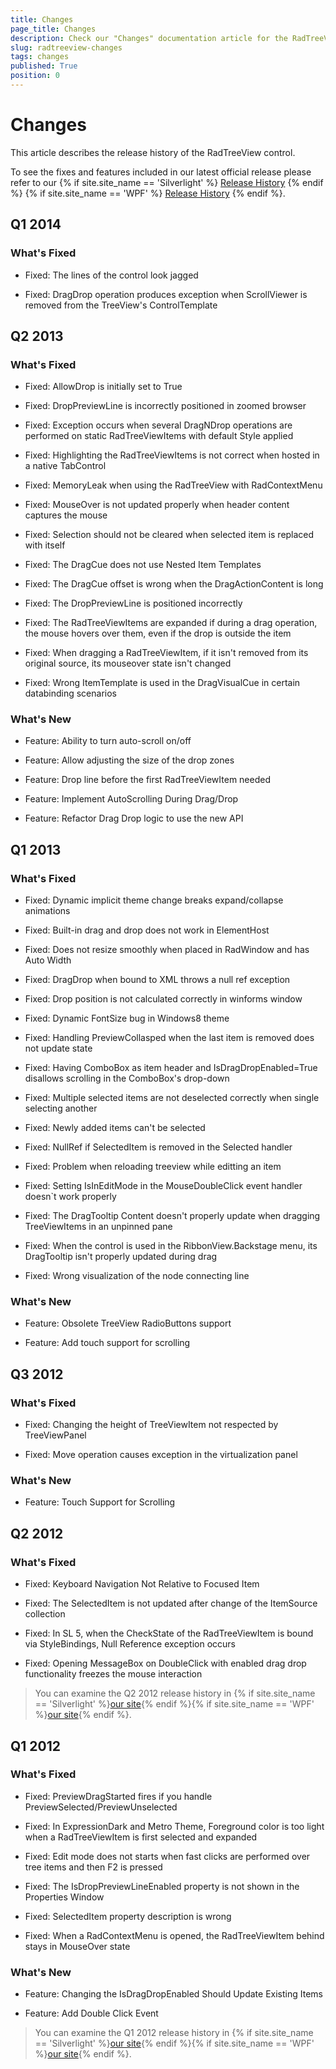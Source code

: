 ```yaml
---
title: Changes
page_title: Changes
description: Check our "Changes" documentation article for the RadTreeView WPF control.
slug: radtreeview-changes
tags: changes
published: True
position: 0
---
```


# Changes

This article describes the release history of the RadTreeView control.

To see the fixes and features included in our latest official release please refer to our {% if site.site_name == 'Silverlight' %} [Release History](http://www.telerik.com/support/whats-new/silverlight/release-history) {% endif %} {% if site.site_name == 'WPF' %} [Release History](http://www.telerik.com/support/whats-new/wpf/release-history) {% endif %}.


## Q1 2014
### What's Fixed

* Fixed: The lines of the control look jagged 

* Fixed: DragDrop operation produces exception when ScrollViewer is removed from the TreeView's ControlTemplate

## Q2 2013
### What's Fixed

* Fixed: AllowDrop is initially set to True

* Fixed: DropPreviewLine is incorrectly positioned in zoomed browser 

* Fixed: Exception occurs when several DragNDrop operations are performed on static RadTreeViewItems with default Style applied 

* Fixed: Highlighting the RadTreeViewItems is not correct when hosted in a native TabControl 

* Fixed: MemoryLeak when using the RadTreeView with RadContextMenu 

* Fixed: MouseOver is not updated properly when header content captures the mouse

* Fixed: Selection should not be cleared when selected item is replaced with itself

* Fixed: The DragCue does not use Nested Item Templates 

* Fixed: The DragCue offset is wrong when the DragActionContent is long 

* Fixed: The DropPreviewLine is positioned incorrectly 

* Fixed: The RadTreeViewItems are expanded if during a drag operation, the mouse hovers over them, even if the drop is outside the item 

* Fixed: When dragging a RadTreeViewItem, if it isn't removed from its original source, its mouseover state isn't changed 

* Fixed: Wrong ItemTemplate is used in the DragVisualCue in certain databinding scenarios 

### What's New

* Feature: Ability to turn auto-scroll on/off 

* Feature: Allow adjusting the size of the drop zones 

* Feature: Drop line before the first RadTreeViewItem needed 

* Feature: Implement AutoScrolling During Drag/Drop 

* Feature: Refactor Drag Drop logic to use the new API 

## Q1 2013
### What's Fixed

* Fixed: Dynamic implicit theme change breaks expand/collapse animations

* Fixed: Built-in drag and drop does not work in ElementHost

* Fixed: Does not resize smoothly when placed in RadWindow and has Auto Width

* Fixed: DragDrop when bound to XML throws a null ref exception

* Fixed: Drop position is not calculated correctly in winforms window

* Fixed: Dynamic FontSize bug in Windows8 theme

* Fixed: Handling PreviewCollasped when the last item is removed does not update state

* Fixed: Having ComboBox as item header and IsDragDropEnabled=True disallows scrolling in the ComboBox's drop-down

* Fixed: Multiple selected items are not deselected correctly when single selecting another

* Fixed: Newly added items can't be selected

* Fixed: NullRef if SelectedItem is removed in the Selected handler

* Fixed: Problem when reloading treeview while editting an item

* Fixed: Setting IsInEditMode in the  MouseDoubleClick event handler doesn`t work properly

* Fixed: The DragTooltip Content doesn't properly update when dragging TreeViewItems in an unpinned pane

* Fixed: When the control is used in the RibbonView.Backstage menu, its DragTooltip isn't properly updated during drag

* Fixed: Wrong visualization of the node connecting line

### What's New

* Feature: Obsolete TreeView RadioButtons support

* Feature: Add touch support for scrolling

## Q3 2012
### What's Fixed

* Fixed: Changing the height of TreeViewItem not respected by TreeViewPanel

* Fixed: Move operation causes exception in the virtualization panel

### What's New

* Feature: Touch Support for Scrolling

## Q2 2012
### What's Fixed

* Fixed: Keyboard Navigation Not Relative to Focused Item 

* Fixed: The SelectedItem is not updated after change of the ItemSource collection

* Fixed: In SL 5, when the CheckState of the RadTreeViewItem is bound via StyleBindings, Null Reference exception occurs

* Fixed: Opening MessageBox on DoubleClick with enabled drag drop functionality freezes the mouse interaction

>You can examine the Q2 2012 release history in {% if site.site_name == 'Silverlight' %}[our site](http://www.telerik.com/products/silverlight/whats-new/release_notes/q2-2012-version-2012-2-607.aspx){% endif %}{% if site.site_name == 'WPF' %}[our site](http://www.telerik.com/products/wpf/whats-new/release-history/q2-2012-version-2012-2-607-2457892840.aspx){% endif %}.
			
## Q1 2012
### What's Fixed

* Fixed: PreviewDragStarted fires if you handle PreviewSelected/PreviewUnselected 

* Fixed: In ExpressionDark and Metro Theme, Foreground color is too light when a RadTreeViewItem is first selected and expanded

* Fixed: Edit mode does not starts when fast clicks are performed over tree items and then F2 is pressed

* Fixed: The IsDropPreviewLineEnabled property is not shown in the Properties Window

* Fixed: SelectedItem property description is wrong

* Fixed: When a RadContextMenu is opened, the RadTreeViewItem behind stays in MouseOver state

### What's New

* Feature: Changing the IsDragDropEnabled Should Update Existing Items

* Feature: Add Double Click Event

>You can examine the Q1 2012 release history in {% if site.site_name == 'Silverlight' %}[our site](http://www.telerik.com/products/silverlight/whats-new/release_notes/q1-2012-version-2012-1-215-271395503.aspx){% endif %}{% if site.site_name == 'WPF' %}[our site](http://www.telerik.com/products/wpf/whats-new/release-history/q1-2012-version-2012-1-215-1506305735.aspx){% endif %}.
			  
